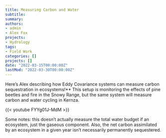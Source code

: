 ```yaml
---
title: Measuring Carbon and Water
subtitle: 
summary: 
authors:
- admin
- Alex Fox
projects: 
- Hydrology
tags:
- Field Work
categories: []
projects: []
date: "2022-03-15T00:00:00Z"
lastMod: "2022-03-30T00:00:00Z"
---
```


Here’s Alex describing how Eddy Covariance systems can measure carbon sequestration in ecosystems!** This setup is monitoring the effects of pine beetles and fire in the Snowy Range, but the same system will measure carbon and water cycling in Kernza.

{{< youtube FYYg01J-MdM >}}

Some notes: this doesn’t actually measure the total water budget if an ecosystem, just the gaseous component. Also, the net carbon assimilated by an ecosystem in a given year isn’t necessarily permanently sequestered.